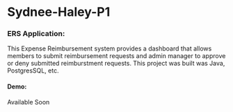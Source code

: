 # Sydnee-Haley-P1

### ERS Application:

This Expense Reimbursement system provides a dashboard that allows members to submit
reimbursement requests and admin manager to approve or deny submitted reimburstment requests. This project was built was Java, PostgresSQL, etc.

#### Demo:
Available Soon